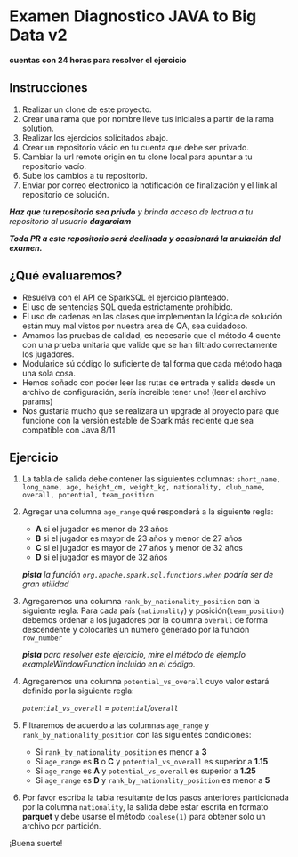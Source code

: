 # Examen Diagnostico JAVA to Big Data v2
**cuentas con 24 horas para resolver el ejercicio**


## Instrucciones

1. Realizar un clone de este proyecto.
2. Crear una rama que por nombre lleve tus iniciales a partir de la rama solution.
3. Realizar los ejercicios solicitados abajo.
4. Crear un repositorio vácio en tu cuenta que debe ser privado.
5. Cambiar la url remote origin en tu clone local para apuntar a tu repositorio vacío.
6. Sube los cambios a tu repositorio.
7. Enviar por correo electronico la notificación de finalización y el link al repositorio de solución.

_**Haz que tu repositorio sea privdo** y brinda acceso de lectrua a tu repositorio al usuario **dagarciam**_

_**Toda PR a este repositorio será declinada y ocasionará la anulación del examen.**_

## ¿Qué evaluaremos?

* Resuelva con el API de SparkSQL el ejercicio planteado.
* El uso de sentencias SQL queda estrictamente prohibido.
* El uso de cadenas en las clases que implementan la lógica de solución están muy mal vistos por nuestra area de QA, sea
  cuidadoso.
* Amamos las pruebas de calidad, es necesario que el método 4 cuente con una prueba unitaria 
    que valide que se han filtrado correctamente los jugadores.
* Modularice sú código lo suficiente de tal forma que cada método haga una sola cosa.
* Hemos soñado con poder leer las rutas de entrada y salida desde un archivo de configuración, sería increible tener
  uno! (leer el archivo params)
* Nos gustaría mucho que se realizara un upgrade al proyecto para que funcione con la versión estable de Spark más reciente que sea compatible con Java 8/11

## Ejercicio

1. La tabla de salida debe contener las siguientes columnas:
   `short_name, long_name, age, height_cm, weight_kg, nationality, club_name, overall, potential, team_position`
   
2. Agregar una columna `age_range` qué responderá a la siguiente regla:
    * **A** si el jugador es menor de 23 años
    * **B** si el jugador es mayor de 23 años y menor de 27 años
    * **C** si el jugador es mayor de 27 años y menor de 32 años
    * **D** si el jugador es mayor de 32 años
    
    ***pista** la función `org.apache.spark.sql.functions.when` podría ser de gran utilidad*
3. Agregaremos una columna `rank_by_nationality_position` con la siguiente regla:
    Para cada país (`nationality`) y posición(`team_position`) debemos ordenar a los jugadores por la columna `overall`
    de forma descendente y colocarles un número generado por la función `row_number`
     
   ***pista** para resolver este ejercicio, mire el método de ejemplo exampleWindowFunction incluido en el código.*
4. Agregaremos una columna `potential_vs_overall` cuyo valor estará definido por la siguiente regla:
   
   *`potential_vs_overall` = `potential`/`overall`*
    
5. Filtraremos de acuerdo a las columnas `age_range` y `rank_by_nationality_position` con las siguientes condiciones:
    * Si `rank_by_nationality_position` es menor a **3**
    * Si `age_range` es **B** o **C** y `potential_vs_overall` es superior a **1.15**
    * Si `age_range` es **A** y `potential_vs_overall` es superior a **1.25**
    * Si `age_range` es **D** y `rank_by_nationality_position` es menor a **5**

6. Por favor escriba la tabla resultante de los pasos anteriores particionada por la columna `nationality`, la salida
   debe estar escrita en formato **parquet** y debe usarse el método `coalese(1)`
   para obtener solo un archivo por partición.

¡Buena suerte!
